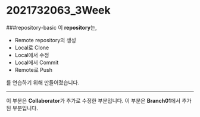 # 2021732063_3Week
###repository-basic
 이 **repository**는,  

- Remote repository의 생성  
- Local로 Clone  
- Local에서 수정  
- Local에서 Commit  
- Remote로 Push  

를 연습하기 위해 만들어졌습니다.  

---

  이 부분은 **Collaborator**가 추가로 수정한 부분입니다.
  이 부분은 **Branch01**에서 추가된 부분입니다.
